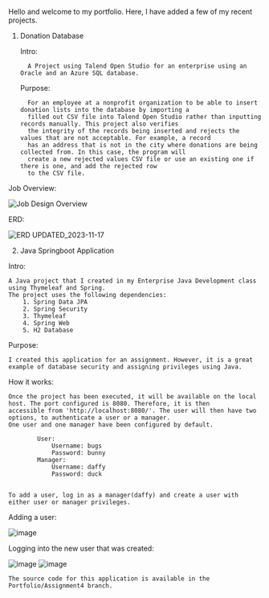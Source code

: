 Hello and welcome to my portfolio. Here, I have added a few of my recent projects. 
  1.  Donation Database


		Intro:

      		A Project using Talend Open Studio for an enterprise using an Oracle and an Azure SQL database. 
      	Purpose:

     		For an employee at a nonprofit organization to be able to insert donation lists into the database by importing a
      		filled out CSV file into Talend Open Studio rather than inputting records manually. This project also verifies
      		the integrity of the records being inserted and rejects the values that are not acceptable. For example, a record
      		has an address that is not in the city where donations are being collected from. In this case, the program will
      		create a new rejected values CSV file or use an existing one if there is one, and add the rejected row
      		to the CSV file.
Job Overview: 
	
 ![Job Design Overview](https://github.com/amaansheikhh/Portfolio/assets/98118572/053c9c09-508c-497c-a94a-cf3585e38763)


ERD:
	
 ![ERD UPDATED_2023-11-17](https://github.com/amaansheikhh/Portfolio/assets/98118572/65934335-dd4d-4025-ba2c-f0cfd9c102fe)

2. Java Springboot Application

Intro: 

	A Java project that I created in my Enterprise Java Development class using Thymeleaf and Spring. 
 	The project uses the following dependencies: 
 		1. Spring Data JPA
  		2. Spring Security
   		3. Thymeleaf
    	4. Spring Web
     	5. H2 Database
Purpose: 

	I created this application for an assignment. However, it is a great example of database security and assigning privileges using Java. 

How it works: 

	Once the project has been executed, it will be available on the local host. The port configured is 8080. Therefore, it is then 
 	accessible from 'http://localhost:8080/'. The user will then have two options, to authenticate a user or a manager. 
  	One user and one manager have been configured by default.
  		
    		User: 
   				Username: bugs
     			Password: bunny
       		Manager: 
       			Username: daffy
				Password: duck
    
	
  	To add a user, log in as a manager(daffy) and create a user with either user or manager privileges.
   Adding a user: 
   
   ![image](https://github.com/amaansheikhh/Portfolio/assets/98118572/93ac4b9b-fad5-4811-a8d3-0f48648f7f4c)

   Logging into the new user that was created: 
   	
![image](https://github.com/amaansheikhh/Portfolio/assets/98118572/cbbbd7ec-2ac5-45c1-bd47-7a01bd61cb87)
![image](https://github.com/amaansheikhh/Portfolio/assets/98118572/248a2440-5451-4303-ae4c-c28403fbb4eb)

  	The source code for this application is available in the Portfolio/Assignment4 branch. 
